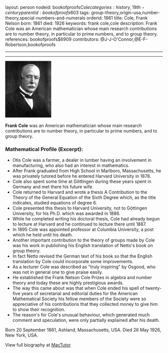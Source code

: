 layout: person
nodeid: bookofproofs$Cole
categories: history,19th-century
parentid: bookofproofs$603
tags: group-theory,origin-usa,number-theory,special-numbers-and-numerals
orderid: 1861
title: Cole, Frank Nelson
born: 1861
died: 1926
keywords: frank cole,cole
description: Frank Cole was an American mathematician whose main research contributions are to number theory, in particular to prime numbers, and to group theory.
references: bookofproofs$6909
contributors: @J-J-O'Connor,@E-F-Robertson,bookofproofs

---



---

![Cole.jpg](https://github.com/bookofproofs/bookofproofs.github.io/blob/main/_sources/_assets/images/portraits/Cole.jpg?raw=true)

**Frank Cole** was an American mathematician whose main research contributions are to number theory, in particular to prime numbers, and to group theory.

### Mathematical Profile (Excerpt):
* Otis Cole was a farmer, a dealer in lumber having an involvement in manufacturing, who also had an interest in mathematics.
* After Frank graduated from High School in Marlboro, Massachusetts, he was privately tutored before he entered Harvard University in 1878.
* Cole also spent some time at Göttingen during these years spent in Germany and met there his future wife.
* Cole returned to Harvard and wrote a thesis A Contribution to the Theory of the General Equation of the Sixth Degree  which, as the title indicates, studied equations of degree 6.
* Cole presented this thesis to Harvard University, not to Göttingen University, for his Ph.D. which was awarded in 1886.
* While he completed writing his doctoral thesis, Cole had already begun to lecture at Harvard and he continued to lecture there until 1887.
* In 1895 Cole was appointed professor at Columbia University, a post which he held until his death.
* Another important contribution to the theory of groups made by Cole was his work in publishing his English translation of Netto's book on group theory.
* In fact Netto revised the German text of his book so that the English translation by Cole could incorporate some improvements.
* As a lecturer Cole was described as "truly inspiring" by Osgood, who was not in general one to give praise easily.
* He established the Frank Nelson Cole Prizes in algebra and number theory and today these are highly prestigious awards.
* The way this came about was that when Cole ended his spell of twenty-five years of secretarial and editorial duties for the American Mathematical Society his fellow members of the Society were so appreciative of his contributions that they collected money to give him to show their recognition.
* The reason's for Cole's unusual behaviour, which generated much comment and speculation, were only partially explained after his death.

Born 20 September 1861, Ashland, Massachusetts, USA. Died 26 May 1926, New York, USA.

View full biography at [MacTutor](https://mathshistory.st-andrews.ac.uk/Biographies/Cole/)
